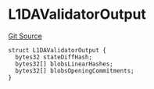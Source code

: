 # L1DAValidatorOutput
[Git Source](https://github.com/matter-labs/zksync-contracts/blob/c6e73735b89a4b474234f6471e326125c9069f15/contracts/l1-contracts/state-transition/chain-interfaces/IL1DAValidator.sol)


```solidity
struct L1DAValidatorOutput {
  bytes32 stateDiffHash;
  bytes32[] blobsLinearHashes;
  bytes32[] blobsOpeningCommitments;
}
```

